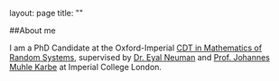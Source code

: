 layout: page
title: ""

##About me

I am a PhD Candidate at the Oxford-Imperial [CDT in Mathematics of Random Systems](https://www.randomsystems-cdt.ac.uk), supervised by [Dr. Eyal Neuman](https://eyaln13.wixsite.com/eyal-neuman) and [Prof. Johannes Muhle Karbe](https://www.ma.imperial.ac.uk/~jmuhleka/) at Imperial College London. 
